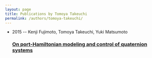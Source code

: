 ```yaml
---
layout: page
title: Publications by Tomoya Takeuchi
permalink: /authors/tomoya-takeuchi/
---
```


<ul class="post-list">
<li><span class='post-meta'>2015 -- Kenji Fujimoto, Tomoya Takeuchi, Yuki Matsumoto</span><h3><a class='post-link' href='../../on-port-hamiltonian-modeling-and-control-of-quaternion-systems'>On port-Hamiltonian modeling and control of quaternion systems</a></h3></li>

</ul>
